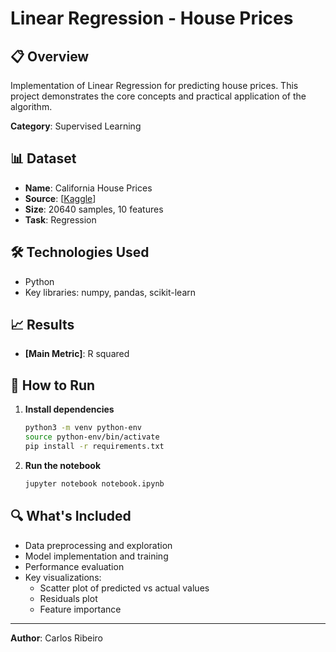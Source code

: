 # Linear Regression - House Prices

## 📋 Overview

Implementation of Linear Regression for predicting house prices. This project demonstrates the core concepts and practical application of the algorithm.

**Category**: Supervised Learning

## 📊 Dataset

- **Name**: California House Prices
- **Source**: [[Kaggle](https://www.kaggle.com/datasets/shibumohapatra/house-price/data)]
- **Size**: 20640 samples, 10 features
- **Task**: Regression

## 🛠️ Technologies Used

- Python
- Key libraries: numpy, pandas, scikit-learn

## 📈 Results

- **[Main Metric]**: R squared


## 🚀 How to Run

1. **Install dependencies**
   ```bash
   python3 -m venv python-env
   source python-env/bin/activate
   pip install -r requirements.txt
   ```

2. **Run the notebook**
   ```bash
   jupyter notebook notebook.ipynb
   ```

## 🔍 What's Included

- Data preprocessing and exploration
- Model implementation and training
- Performance evaluation
- Key visualizations:
  - Scatter plot of predicted vs actual values
  - Residuals plot
  - Feature importance


---

**Author**: Carlos Ribeiro